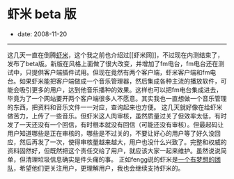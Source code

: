# 虾米 beta 版

- date: 2008-11-20

--------------------------

这几天一直在倒腾[虾米](http://www.xiami.com/)，这个我之前也介绍过[[虾米网]]，不过现在内测结束了，发布了beta版。新版在风格上面做了很大改变，并增加了fm电台，fm电台还在测试中，只提供客户端插件试用。但现在竟然有两个客户端，虾米客户端和fm电台。如果虾米能把客户端做成一个音乐管理器，然后集成各种主流的播放软件，可能会吸引更多的用户，达到他音乐播种的效果。这样也可以把fm电台集成进去，毕竟为了一个网站要开两个客户端很多人不愿意。其实我也一直想做一个音乐管理的东西，把资料和音乐文件一一对应，查询起来也方便。
这几天就好像在给虾米做苦力，上传了一些音乐。但虾米这人肉审核，虽然质量过关了但效率太低，有时发了一天还没有一个回信，有时根本就没有回信（可能还没有审核）。但最起码让用户知道哪些是正在审核的，哪些是不过关的，不要让好心的用户等了好久没回应，然后再发了一次，使得审核量越来越大，用户也没什么兴致了。完整和权威的资料固然好，但既然把这个责任交给了用户，就应该大家一起来维护。虽然说说简单，但清理垃圾信息确实是件头痛的事。
正如fengg说的虾米是[一个有梦想的团队](http://www.dbanotes.net/review/xiami_dreaming.html)，希望他们更关注用户，更理解用户，我也会继续支持虾米的。
